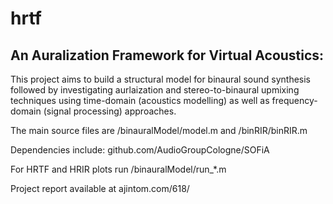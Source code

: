 # hrtf
## An Auralization Framework for Virtual Acoustics:

This project aims to build a structural model for binaural sound synthesis followed by investigating aurlaization and stereo-to-binaural upmixing techniques using time-domain (acoustics modelling) as well as frequency-domain (signal processing) approaches.

The main source files are /binauralModel/model.m and /binRIR/binRIR.m

Dependencies include: github.com/AudioGroupCologne/SOFiA

For HRTF and HRIR plots run /binauralModel/run_*.m



Project report available at ajintom.com/618/
